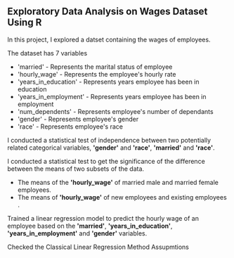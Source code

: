 ## Exploratory Data Analysis on Wages Dataset Using R

<p>In this project, I explored a datset containing the wages of employees.</p> 
<p>The dataset has 7 variables </p>
<ul>
<li> 'married' - Represents the marital status of employee </li>
<li> 'hourly_wage' - Represents the employee's hourly rate </li>
<li> 'years_in_education' - Represents years employee has been in education </li>
<li> 'years_in_employment' - Represents years employee has been in employment </li>
<li> 'num_dependents' - Represents employee's number of dependants </li>
<li> 'gender' - Represents employee's gender </li>
<li> 'race' - Represents employee's race </li>
</ul>
<p>I conducted a statistical test of independence between two potentially related categorical variables, <b>'gender'</b> and <b>'race'</b>, <b>'married'</b> and <b>'race'</b>. </p>
<p> I conducted a statistical test to get the significance of the difference between the means of two subsets of the data.</p> 
<ul> 
<li> The means of the <b>'hourly_wage'</b> of married male and married female employees.
<li> The means of <b>'hourly_wage'</b> of new employees and existing employees .
</ul>
<p> Trained a linear regression model to predict the hourly wage of an employee based on the <b>'married'</b>, <b>'years_in_education'</b>, <b>'years_in_employment'</b> and <b>'gender'</b> variables.
<p> Checked the Classical Linear Regression Method Assupmtions </p>

